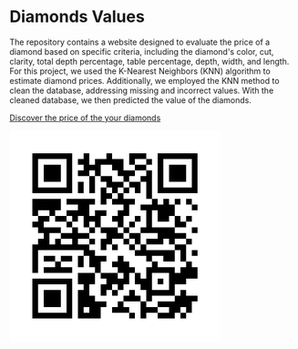 # Diamonds Values
The repository contains a website designed to evaluate the price of a diamond based on specific criteria, including the diamond's color, cut, clarity, total depth percentage, table percentage, depth, width, and length. For this project, we used the K-Nearest Neighbors (KNN) algorithm to estimate diamond prices. Additionally, we employed the KNN method to clean the database, addressing missing and incorrect values. With the cleaned database, we then predicted the value of the diamonds.

[Discover the price of the your diamonds](https://diamondsvalues.streamlit.app)


![Qr code](qrcode/Site.png)
